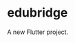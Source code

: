 # edubridge

A new Flutter project.

<!-- ## 🚀 Download the Latest Version

You can download the latest version of Weatherly directly from the link below — no need to wait for version releases.

### 📦 [⬇️ Click here to download the latest APK](https://Amitkumarkoli.github.io/EduBridge/EduBridge.apk) -->
